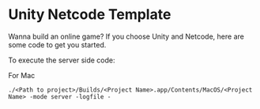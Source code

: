 # Unity Netcode Template

Wanna build an online game? If you choose Unity and Netcode, here are some code to get you started. 

To execute the server side code:

For Mac

`./<Path to project>/Builds/<Project Name>.app/Contents/MacOS/<Project Name> -mode server -logfile -`



